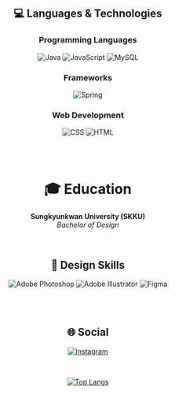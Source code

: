 <div align="center">
<br>
  
## 💻 Languages & Technologies
### Programming Languages
![Java](https://img.shields.io/badge/Java-ED8B00?style=for-the-badge&logo=openjdk&logoColor=white)
![JavaScript](https://img.shields.io/badge/JavaScript-F7DF1E?style=for-the-badge&logo=JavaScript&logoColor=white)
![MySQL](https://img.shields.io/badge/MySQL-00000F?style=for-the-badge&logo=mysql&logoColor=white)

### Frameworks
![Spring](https://img.shields.io/badge/Spring-6DB33F?style=for-the-badge&logo=spring&logoColor=white)

### Web Development
![CSS](https://img.shields.io/badge/CSS-239120?&style=for-the-badge&logo=css3&logoColor=white)
![HTML](https://img.shields.io/badge/HTML-239120?style=for-the-badge&logo=html5&logoColor=white)

<br><br>

# 🎓 Education  
**Sungkyunkwan University (SKKU)**  
*Bachelor of Design*

<br>

## 🎨 Design Skills
![Adobe Photoshop](https://img.shields.io/badge/adobe%20Photoshop-31A8FF?style=for-the-badge&logo=adobephotoshop&logoColor=white)
![Adobe Illustrator](https://img.shields.io/badge/adobe%20Illustrator-FF9A00?style=for-the-badge&logo=adobeillustrator&logoColor=white)
![Figma](https://img.shields.io/badge/figma-F24E1E?style=for-the-badge&logo=figma&logoColor=white)

<br><br>

## 🌐 Social
[![Instagram](https://img.shields.io/badge/Instagram-E4405F?style=for-the-badge&logo=instagram&logoColor=white)](https://www.instagram.com/leeedoyo)

<br>

[![Top Langs](https://github-readme-stats.vercel.app/api/top-langs/?username=bamsanchaeg)](https://github.com/anuraghazra/github-readme-stats)

</div>
